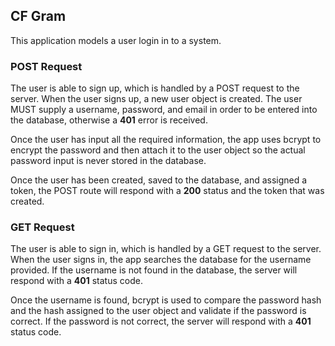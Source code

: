 ## CF Gram

This application models a user login in to a system. 

### POST Request

The user is able to sign up, which is handled by a POST request to the server. When the user signs up, a new user object is created. The user MUST supply a username, password, and email in order to be entered into the database, otherwise a __401__ error is received. 

Once the user has input all the required information, the app uses bcrypt to encrypt the password and then attach it to the user object so the actual password input is never stored in the database. 

Once the user has been created, saved to the database, and assigned a token, the POST route will respond with a __200__ status and the token that was created.

### GET Request

The user is able to sign in, which is handled by a GET request to the server. When the user signs in, the app searches the database for the username provided. If the username is not found in the database, the server will respond with a __401__ status code. 

Once the username is found, bcrypt is used to compare the password hash and the hash assigned to the user object and validate if the password is correct. If the password is not correct, the server will respond with a __401__ status code.